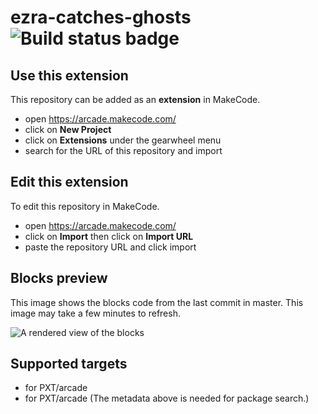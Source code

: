 # ezra-catches-ghosts ![Build status badge](https://github.com/bardonaut/ezra-catches-ghosts/workflows/MakeCode/badge.svg)



## Use this extension

This repository can be added as an **extension** in MakeCode.

* open https://arcade.makecode.com/
* click on **New Project**
* click on **Extensions** under the gearwheel menu
* search for the URL of this repository and import

## Edit this extension

To edit this repository in MakeCode.

* open https://arcade.makecode.com/
* click on **Import** then click on **Import URL**
* paste the repository URL and click import

## Blocks preview

This image shows the blocks code from the last commit in master.
This image may take a few minutes to refresh.

![A rendered view of the blocks](https://github.com/bardonaut/ezra-catches-ghosts/raw/master/.makecode/blocks.png)

## Supported targets

* for PXT/arcade
* for PXT/arcade
(The metadata above is needed for package search.)

